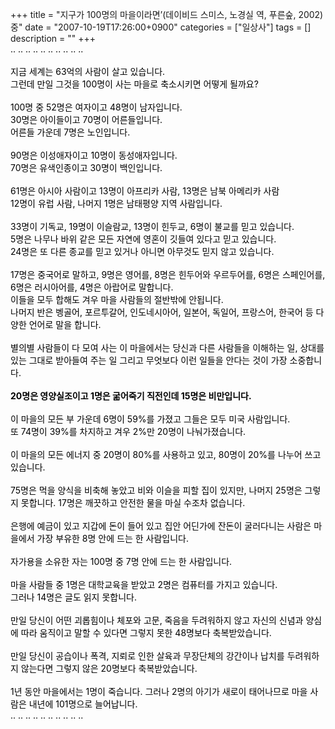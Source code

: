 +++
title = "지구가 100명의 마을이라면’(데이비드 스미스, 노경실 역, 푸른숲, 2002) 중"
date = "2007-10-19T17:26:00+0900"
categories = ["일상사"]
tags = []
description = ""
+++
<span class="copyright_entry" style="display:block;" title="지구가 100명의 마을이라면’(데이비드 스미스, 노경실 역, 푸른숲, 2002) 중@@**@@http://shed.egloos.com/1653717"></span>
<font color="#000000" face="">..</font>
<font color="#000000" face="">..</font>
<font color="#000000" face="">..</font>
<font color="#000000" face="">..</font>
<font color="#000000" face="">..</font>
<font color="#000000" face="">..</font>
<font color="#000000" face="">..</font>
<font color="#000000" face="">..</font>
<font color="#000000" face="">..</font>
<font color="#000000" face="">..</font>
<br>
<font color="#000000" face=""><br>지금 세계는 63억의 사람이 살고 있습니다. <br>그런데 만일 그것을 100명이 사는 마을로 축소시키면 어떻게 될까요?<br><br>100명 중 52명은 여자이고 48명이 남자입니다. <br>30명은 아이들이고 70명이 어른들입니다. <br>어른들 가운데 7명은 노인입니다. <br><br>90명은 이성애자이고 10명이 동성애자입니다. <br>70명은 유색인종이고 30명이 백인입니다. <br><br>61명은 아시아 사람이고 13명이 아프리카 사람, 13명은 남북 아메리카 사람 <br>12명이 유럽 사람, 나머지 1명은 남태평양 지역 사람입니다. <br><br>33명이 기독교, 19명이 이슬람교, 13명이 힌두교, 6명이 불교를 믿고 있습니다. <br>5명은 나무나 바위 같은 모든 자연에 영혼이 깃들여 있다고 믿고 있습니다. <br>24명은 또 다른 종교를 믿고 있거나 아니면 아무것도 믿지 않고 있습니다. <br><br>17명은 중국어로 말하고, 9명은 영어를, 8명은 힌두어와 우르두어를, 6명은 스페인어를, 6명은 러시아어를, 4명은 아랍어로 말합니다. <br>이들을 모두 합해도 겨우 마을 사람들의 절반밖에 안됩니다. <br>나머지 반은 벵골어, 포르투갈어, 인도네시아어, 일본어, 독일어, 프랑스어, 한국어 등 다양한 언어로 말을 합니다. <br><br> 별의별 사람들이 다 모여 사는 이 마을에서는 당신과 다른 사람들을 이해하는 일, 상대를 있는 그대로 받아들여 주는 일 그리고 무엇보다 이런 일들을 안다는 것이 가장 소중합니다. <br><br><span style="font-weight: bold;">20명은 영양실조이고 1명은 굶어죽기 직전인데 15명은 비만입니다. </span><br><br>이 마을의 모든 부 가운데 6명이 59%를 가졌고 그들은 모두 미국 사람입니다. <br>또 74명이 39%를 차지하고 겨우 2%만 20명이 나눠가졌습니다. <br><br>이 마을의 모든 에너지 중 20명이 80%를 사용하고 있고, 80명이 20%를 나누어 쓰고 있습니다. <br><br>75명은 먹을 양식을 비축해 놓았고 비와 이슬을 피할 집이 있지만, 나머지 25명은 그렇지 못합니다. 17명은 깨끗하고 안전한 물을 마실 수조차 없습니다. <br><br>은행에 예금이 있고 지갑에 돈이 들어 있고 집안 어딘가에 잔돈이 굴러다니는 사람은 마을에서 가장 부유한 8명 안에 드는 한 사람입니다. <br><br>자가용을 소유한 자는 100명 중 7명 안에 드는 한 사람입니다. <br><br>마을 사람들 중 1명은 대학교육을 받았고 2명은 컴퓨터를 가지고 있습니다. <br>그러나 14명은 글도 읽지 못합니다. <br><br>만일 당신이 어떤 괴롭힘이나 체포와 고문, 죽음을 두려워하지 않고 자신의 신념과 양심에 따라 움직이고 말할 수 있다면 그렇지 못한 48명보다 축복받았습니다. <br><br>만일 당신이 공습이나 폭격, 지뢰로 인한 살육과 무장단체의 강간이나 납치를 두려워하지 않는다면 그렇지 않은 20명보다 축복받았습니다. <br><br>1년 동안 마을에서는 1명이 죽습니다. 그러나 2명의 아기가 새로이 태어나므로 마을 사람은 내년에 101명으로 늘어납니다.<br></font>
<font color="#000000" face="">..</font>
<font color="#000000" face="">..</font>
<font color="#000000" face="">..</font>
<font color="#000000" face="">..</font>
<font color="#000000" face="">..</font>
<font color="#000000" face="">..</font>
<font color="#000000" face="">..</font>
<font color="#000000" face="">..</font>
<font color="#000000" face="">..</font>
<font color="#000000" face="">..</font>
<br> 
<!--
       <rdf:RDF xmlns:rdf="http://www.w3.org/1999/02/22-rdf-syntax-ns#"
		    xmlns:dc="http://purl.org/dc/elements/1.1/"
		    xmlns:trackback="http://madskills.com/public/xml/rss/module/trackback/">
       <rdf:Description
	        rdf:about="http://shed.egloos.com/1653717"
	        dc:identifier="http://shed.egloos.com/1653717"
	        dc:title="지구가 100명의 마을이라면’(데이비드 스미스, 노경실 역, 푸른숲, 2002) 중"
	        trackback:ping="http://shed.egloos.com/tb/1653717"/>
       </rdf:RDF>
       -->

<ul></ul>